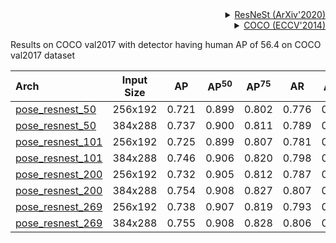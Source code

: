 <!-- [BACKBONE] -->

<details>
<summary align="right"><a href="https://arxiv.org/abs/2004.08955">ResNeSt (ArXiv'2020)</a></summary>

```bibtex
@article{zhang2020resnest,
  title={ResNeSt: Split-Attention Networks},
  author={Zhang, Hang and Wu, Chongruo and Zhang, Zhongyue and Zhu, Yi and Zhang, Zhi and Lin, Haibin and Sun, Yue and He, Tong and Muller, Jonas and Manmatha, R. and Li, Mu and Smola, Alexander},
  journal={arXiv preprint arXiv:2004.08955},
  year={2020}
}
```

</details>

<!-- [DATASET] -->

<details>
<summary align="right"><a href="https://link.springer.com/chapter/10.1007/978-3-319-10602-1_48">COCO (ECCV'2014)</a></summary>

```bibtex
@inproceedings{lin2014microsoft,
  title={Microsoft coco: Common objects in context},
  author={Lin, Tsung-Yi and Maire, Michael and Belongie, Serge and Hays, James and Perona, Pietro and Ramanan, Deva and Doll{\'a}r, Piotr and Zitnick, C Lawrence},
  booktitle={European conference on computer vision},
  pages={740--755},
  year={2014},
  organization={Springer}
}
```

</details>

Results on COCO val2017 with detector having human AP of 56.4 on COCO val2017 dataset

| Arch  | Input Size | AP | AP<sup>50</sup> | AP<sup>75</sup> | AR | AR<sup>50</sup> | ckpt | log |
| :-------------- | :-----------: | :------: | :------: | :------: | :------: | :------: |:------: |:------: |
| [pose_resnest_50](/configs/body/2d_kpt_sview_rgb_img/topdown_heatmap/coco/resnest50_coco_256x192.py)  | 256x192 | 0.721 | 0.899 | 0.802 | 0.776 | 0.938 | [ckpt](https://download.openmmlab.com/mmpose/top_down/resnest/resnest50_coco_256x192-6e65eece_20210320.pth) | [log](https://download.openmmlab.com/mmpose/top_down/resnest/resnest50_coco_256x192_20210320.log.json) |
| [pose_resnest_50](/configs/body/2d_kpt_sview_rgb_img/topdown_heatmap/coco/resnest50_coco_384x288.py)  | 384x288 | 0.737 | 0.900 | 0.811 | 0.789 | 0.938 | [ckpt](https://download.openmmlab.com/mmpose/top_down/resnest/resnest50_coco_384x288-dcd20436_20210320.pth) | [log](https://download.openmmlab.com/mmpose/top_down/resnest/resnest50_coco_384x288_20210320.log.json) |
| [pose_resnest_101](/configs/body/2d_kpt_sview_rgb_img/topdown_heatmap/coco/resnest101_coco_256x192.py) | 256x192 | 0.725 | 0.899 | 0.807 | 0.781 | 0.939 | [ckpt](https://download.openmmlab.com/mmpose/top_down/resnest/resnest101_coco_256x192-2ffcdc9d_20210320.pth) | [log](https://download.openmmlab.com/mmpose/top_down/resnest/resnest101_coco_256x192_20210320.log.json) |
| [pose_resnest_101](/configs/body/2d_kpt_sview_rgb_img/topdown_heatmap/coco/resnest101_coco_384x288.py) | 384x288 | 0.746 | 0.906 | 0.820 | 0.798 | 0.943 | [ckpt](https://download.openmmlab.com/mmpose/top_down/resnest/resnest101_coco_384x288-80660658_20210320.pth) | [log](https://download.openmmlab.com/mmpose/top_down/resnest/resnest101_coco_384x288_20210320.log.json) |
| [pose_resnest_200](/configs/body/2d_kpt_sview_rgb_img/topdown_heatmap/coco/resnest200_coco_256x192.py)  | 256x192 | 0.732 | 0.905 | 0.812 | 0.787 | 0.942 | [ckpt](https://download.openmmlab.com/mmpose/top_down/resnest/resnest200_coco_256x192-db007a48_20210517.pth) | [log](https://download.openmmlab.com/mmpose/top_down/resnest/resnest200_coco_256x192_20210517.log.json) |
| [pose_resnest_200](/configs/body/2d_kpt_sview_rgb_img/topdown_heatmap/coco/resnest200_coco_384x288.py)  | 384x288 | 0.754 | 0.908 | 0.827 | 0.807 | 0.945 | [ckpt](https://download.openmmlab.com/mmpose/top_down/resnest/resnest200_coco_384x288-b5bb76cb_20210517.pth) | [log](https://download.openmmlab.com/mmpose/top_down/resnest/resnest200_coco_384x288_20210517.log.json) |
| [pose_resnest_269](/configs/body/2d_kpt_sview_rgb_img/topdown_heatmap/coco/resnest269_coco_256x192.py) | 256x192 | 0.738 | 0.907 | 0.819 | 0.793 | 0.945 | [ckpt](https://download.openmmlab.com/mmpose/top_down/resnest/resnest269_coco_256x192-2a7882ac_20210517.pth) | [log](https://download.openmmlab.com/mmpose/top_down/resnest/resnest269_coco_256x192_20210517.log.json) |
| [pose_resnest_269](/configs/body/2d_kpt_sview_rgb_img/topdown_heatmap/coco/resnest269_coco_384x288.py) | 384x288 | 0.755 | 0.908 | 0.828 | 0.806 | 0.943 | [ckpt](https://download.openmmlab.com/mmpose/top_down/resnest/resnest269_coco_384x288-b142b9fb_20210517.pth) | [log](https://download.openmmlab.com/mmpose/top_down/resnest/resnest269_coco_384x288_20210517.log.json) |
